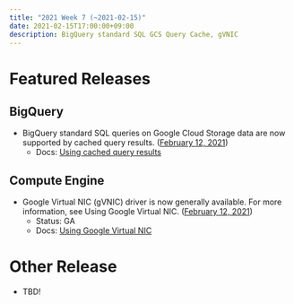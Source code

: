 ```yaml
---
title: "2021 Week 7 (~2021-02-15)"
date: 2021-02-15T17:00:00+09:00
description: BigQuery standard SQL GCS Query Cache, gVNIC
---
```


# Featured Releases

## BigQuery
- BigQuery standard SQL queries on Google Cloud Storage data are now supported by cached query results. ([February 12, 2021](https://cloud.google.com/bigquery/docs/release-notes#February_12_2021))
    - Docs: [Using cached query results](https://cloud.google.com/bigquery/docs/cached-results#cache-exceptions)

## Compute Engine
- Google Virtual NIC (gVNIC) driver is now generally available. For more information, see Using Google Virtual NIC. ([February 12, 2021](https://cloud.google.com/compute/docs/release-notes#February_12_2021))
    - Status: GA
    - Docs: [Using Google Virtual NIC](https://cloud.google.com/bigquery/docs/cached-results#cache-exceptions)


# Other Release

- TBD!

